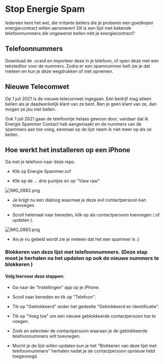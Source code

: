 # Stop Energie Spam
Iedereen kent het wel, die irritante bellers die je proberen een goedkoper energiecontract willen aansmeren!
Dit is een lijst met bekende telefoonnummers die ongewenst bellen mbt je energiecontract? 

## Telefoonnummers
Download de .vcard en importeer deze in je telefoon, of open deze met een teksteditor voor de nummers. 
Zodra er een spamnummer belt zie je dat meteen en kun je deze wegdrukken of niet opnemen.

## Nieuwe Telecomwet
Op 1 juli 2021 is de nieuwe telecomwet ingegaan. Een bedrijf mag alleen bellen als je daadwerkelijk klant van ze bent. Ben je geen klant van ze, dan mogen ze jou niet bellen. 

Ook 1 juli 2021 gaan de telefoontje helaas gewoon door, vandaar dat ik Energie Spammer Contact heb aangemaakt en de nummers van de spammers aan toe voeg, eenmaal op de lijst neem ik niet meer op als ze bellen.

## Hoe werkt het installeren op een iPhone
Ga met je telefoon naar deze repo.

* Klik op Energie Spammer.vcf

* Klik op de ... drie puntjes en op "View raw"

![IMG_0882.png](..%2F..%2F..%2F..%2Fvar%2Ffolders%2F08%2Fh1ypwn89365g4kdshxx8v3380000gn%2FT%2Fcom.apple.useractivityd%2Fshared-pasteboard%2Fitems%2FC4659BB2-C440-4516-890F-C41A19864F17%2FIMG_0882.png)

* Je krijgt nu een dialoog waarmee je deze evil contactpersoon kan toevoegen.

* Scroll helemaal naar beneden, klik op als contactpersoon toevoegen ( of updaten ).

![IMG_0883.png](..%2F..%2F..%2F..%2Fvar%2Ffolders%2F08%2Fh1ypwn89365g4kdshxx8v3380000gn%2FT%2Fcom.apple.useractivityd%2Fshared-pasteboard%2Fitems%2F0E8EB381-E387-43B5-90F1-17C347C4CD59%2FIMG_0883.png)

* Als je nu gebeld wordt zie je meteen dat het een spammer is :)

### Blokkeren van deze lijst met telefoonnummers. (Deze stap moet je herhalen na het updaten op ook de nieuwe nummers te blokkeren )
#### Volg hiervoor deze stappen:

* Ga naar de "Instellingen" app op je iPhone.

* Scroll naar beneden en tik op "Telefoon".

* Tik op "Geblokkeerd" onder het gedeelte "Geblokkeerd en identificatie".

* Tik op "Voeg toe" om een nieuwe geblokkeerde contactpersoon toe te voegen.

* Zoek en selecteer de contactpersoon waaraan je de geblokkeerde telefoonnummers wilt toevoegen.

* Mocht je de lijst willen updaten kun je het "Blokkeren van deze lijst met telefoonnummers" herhalen nadat je de contactpersoon opnieuw hebt toegevoegd.
